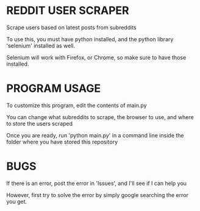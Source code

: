 # REDDIT USER SCRAPER
<p>Scrape users based on latest posts from subreddits</p>
<p>To use this, you must have python installed, and the python library 'selenium' installed as well.</p>
<p>Selenium will work with Firefox, or Chrome, so make sure to have those installed.</p>


# PROGRAM USAGE
<p>To customize this program, edit the contents of main.py</p>
<p>You can change what subreddits to scrape, the browser to use, and where to store the users scraped</p>
<p>Once you are ready, run 'python main.py' in a command line inside the folder where you have stored this repository</p>

# BUGS
<p>If there is an error, post the error in 'Issues', and I'll see if I can help you</p>
<p>However, first try to solve the error by simply google searching the error you get.</p>

